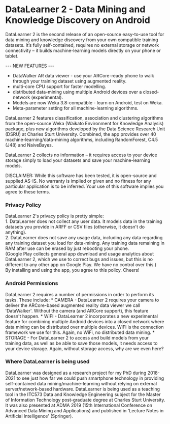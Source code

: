 # DataLearner 2 - Data Mining and Knowledge Discovery on Android

DataLearner 2 is the second release of an open-source easy-to-use tool for data mining and knowledge discovery from your own compatible training datasets. It’s fully self-contained, requires no external storage or network connectivity – it builds machine-learning models directly on your phone or tablet.

--- NEW FEATURES ---
* DataWalker AR data viewer - use your ARCore-ready phone to walk through your training dataset using augmented reality.
* multi-core CPU support for faster modelling.
* distributed data-mining using multiple Android devices over a closed-network (experimental).
* Models are now Weka 3.8-compatible - learn on Android, test on Weka.
* Meta-parameter setting for all machine-learning algorithms. 

DataLearner 2 features classification, association and clustering algorithms from the open-source Weka (Waikato Environment for Knowledge Analysis) package, plus new algorithms developed by the Data Science Research Unit (DSRU) at Charles Sturt University. Combined, the app provides over 40 machine-learning/data-mining algorithms, including RandomForest, C4.5 (J48) and NaiveBayes.

DataLearner 2 collects no information – it requires access to your device storage simply to load your datasets and save your machine-learning models.

DISCLAIMER: While this software has been tested, it is open-source and supplied AS-IS. No warranty is implied or given and no fitness for any particular application is to be inferred. Your use of this software implies you agree to these terms.

<H3>Privacy Policy</H3>
DataLearner 2's privacy policy is pretty simple:
<br>1. DataLearner does not collect any user data. It models data in the training datasets you provide in ARFF or CSV files (otherwise, it doesn't do anything).
<br>2. DataLearner does not save any usage data, including any data regarding any training dataset you load for data-mining. Any training data remaining in RAM after use can be erased by just rebooting your phone.
<br>(Google Play collects general app download and usage analytics about DataLearner 2, which we use to correct bugs and issues, but this is no different to any other app on Google Play. We have no control over this.)
<br>By installing and using the app, you agree to this policy. Cheers!

<H3>Android Permissions</H3>
DataLearner 2 requires a number of permissions in order to perform its tasks. These include:
* CAMERA - DataLearner 2 requires your camera to deliver the ARCore-based augmented reality data viewer we call 'DataWalker'. Without the camera (and ARCore support), this feature doesn't happen.
* WIFI - DataLearner 2 incorporates a new experimental feature for combining multiple Android devices into a closed network where data mining can be distributed over multiple devices. WiFi is the connection framework we use for this. Again, no WiFi, no distributed data mining.
* STORAGE - For DataLearner 2 to access and build models from your training data, as well as be able to save those models, it needs access to your device storage. Again, without storage access, why are we even here?

<H3>Where DataLearner is being used</H3>
DataLearner was designed as a research project for my PhD during 2018-2021 to see just how far we could push smartphone technology in providing self-contained data mining/machine-learning without relying on external server/network-based hardware. DataLearner is being used as a teaching tool in the ITC573 Data and Knowledge Engineering subject for the Master of Information Technology post-graduate degree at Charles Sturt University. It was also presented at ADMA 2019 (15th International Conference on Advanced Data Mining and Applications) and published in 'Lecture Notes in Artificial Intelligence' (Springer).
